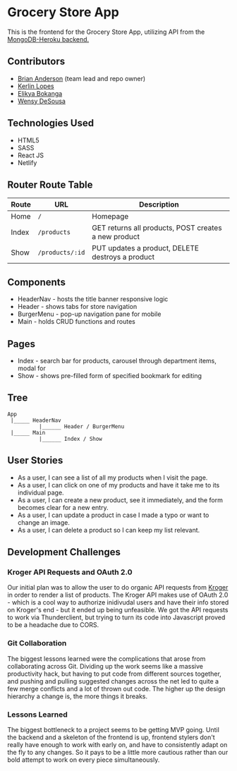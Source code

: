# Grocery Store App

This is the frontend for the Grocery Store App, utilizing API from the [MongoDB-Heroku backend.](https://github.com/gadgetgeek/kweb_backend)

## Contributors
- [Brian Anderson](https://github.com/gadgetgeek) (team lead and repo owner)
- [Kerlin Lopes](https://github.com/kerlinlopes)
- [Elikya Bokanga](https://github.com/elikyaB)
- [Wensy DeSousa](https://github.com/wensyd)

## Technologies Used
- HTML5
- SASS
- React JS
- Netlify

## Router Route Table

| Route | URL | Description |
| ----- | --- | ----------- |
| Home | `/` | Homepage |
| Index | `/products` | GET returns all products, POST creates a new product |
| Show | `/products/:id` | PUT updates a product, DELETE destroys a product |

## Components
- HeaderNav - hosts the title banner responsive logic
- Header - shows tabs for store navigation
- BurgerMenu - pop-up navigation pane for mobile
- Main - holds CRUD functions and routes

## Pages
- Index - search bar for products, carousel through department items, modal for 
- Show - shows pre-filled form of specified bookmark for editing

## Tree
```
App
 |_____ HeaderNav
          |______ Header / BurgerMenu
 |_____ Main
          |______ Index / Show
```

## User Stories
- As a user, I can see a list of all my products when I visit the page.
- As a user, I can click on one of my products and have it take me to its individual page.
- As a user, I can create a new product, see it immediately, and the form becomes clear for a new entry.
- As a user, I can update a product in case I made a typo or want to change an image.
- As a user, I can delete a product so I can keep my list relevant.

## Development Challenges

### Kroger API Requests and OAuth 2.0
Our initial plan was to allow the user to do organic API requests from [Kroger](https://developer.kroger.com/documentation/public/getting-started/quick-start) in order to render a list of products. The Kroger API makes use of OAuth 2.0 - which is a cool way to authorize inidivudal users and have their info stored on Kroger's end - but it ended up being unfeasible. We got the API requests to work via Thunderclient, but trying to turn its code into Javascript proved to be a headache due to CORS.

### Git Collaboration
The biggest lessons learned were the complications that arose from collaborating across Git. Dividing up the work seems like a massive productivity hack, but having to put code from different sources together, and pushing and pulling suggested changes across the net led to quite a few merge conflicts and a lot of thrown out code. The higher up the design hierarchy a change is, the more things it breaks.

### Lessons Learned
The biggest bottleneck to a project seems to be getting MVP going. Until the backend and a skeleton of the frontend is up, frontend stylers don't really have enough to work with early on, and have to consistently adapt on the fly to any changes. So it pays to be a little more cautious rather than our bold attempt to work on every piece simultaneously.
